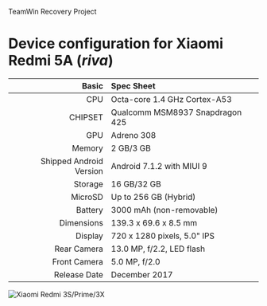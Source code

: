TeamWin Recovery Project

Device configuration for Xiaomi Redmi 5A  (_riva_)
=====================================================

Basic   | Spec Sheet
-------:|:-------------------------
CPU     | Octa-core 1.4 GHz Cortex-A53
CHIPSET | Qualcomm MSM8937 Snapdragon 425
GPU     | Adreno 308
Memory  | 2 GB/3 GB
Shipped Android Version | Android 7.1.2 with MIUI 9
Storage | 16 GB/32 GB
MicroSD | Up to 256 GB (Hybrid)
Battery | 3000 mAh (non-removable)
Dimensions | 139.3 x 69.6 x 8.5 mm
Display | 720 x 1280 pixels, 5.0" IPS
Rear Camera  | 13.0 MP, f/2.2, LED flash
Front Camera | 5.0 MP, f/2.0
Release Date | December 2017

![Xiaomi Redmi 3S/Prime/3X](https://cdn2.gsmarena.com/vv/bigpic/xiaomi-redmi-5a.jpg "Xiaomi Redmi 3S/Prime/3X")
